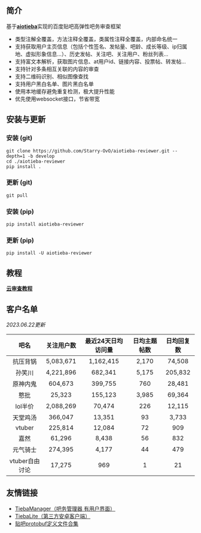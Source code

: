 ## 简介

基于[**aiotieba**](https://github.com/Starry-OvO/aiotieba)实现的百度贴吧高弹性吧务审查框架

+ 类型注解全覆盖，方法注释全覆盖，类属性注释全覆盖，内部命名统一
+ 支持获取用户主页信息（包括个性签名、发帖量、吧龄、成长等级、ip归属地、虚拟形象信息...）、历史发帖、关注吧、关注用户、粉丝列表...
+ 支持富文本解析，获取图片信息、at用户id、链接内容、投票帖、转发帖...
+ 支持针对多条相互关联的内容的审查
+ 支持二维码识别、相似图像查找
+ 支持用户黑白名单、图片黑白名单
+ 使用本地缓存避免重复检测，极大提升性能
+ 优先使用websocket接口，节省带宽

## 安装与更新

### 安装 (git)

```shell
git clone https://github.com/Starry-OvO/aiotieba-reviewer.git --depth=1 -b develop
cd ./aiotieba-reviewer
pip install .
```

### 更新 (git)

```shell
git pull
```

### 安装 (pip)

```shell
pip install aiotieba-reviewer
```

### 更新 (pip)

```shell
pip install -U aiotieba-reviewer
```

## 教程

[**云审查教程**](https://review.aiotieba.cc/tutorial/reviewer/)

## 客户名单

*2023.06.22更新*

|      吧名      | 关注用户数 | 最近24天日均访问量 | 日均主题帖数 | 日均回复数 |
| :------------: | :--------: | :----------------: | :----------: | :--------: |
|    抗压背锅    | 5,083,671  |     1,162,415      |    2,170     |   74,508   |
|     孙笑川     | 4,221,896  |      682,341       |    5,175     |  205,832   |
|    原神内鬼    |  604,673   |      399,755       |     760      |   28,481   |
|      憨批      |   25,323   |      155,123       |    3,985     |   69,364   |
|    lol半价     | 2,088,269  |       70,474       |     226      |   12,115   |
|    天堂鸡汤    |  366,047   |       13,351       |      93      |   3,733    |
|     vtuber     |  225,814   |       12,084       |      72      |    909     |
|      嘉然      |   61,296   |       8,438        |      56      |    832     |
|    元气骑士    |  274,395   |       4,177        |      44      |    479     |
| vtuber自由讨论 |   17,275   |        969         |      1       |     21     |

## 友情链接

+ [TiebaManager（吧务管理器 有用户界面）](https://github.com/dog194/TiebaManager)
+ [TiebaLite（第三方安卓客户端）](https://github.com/HuanCheng65/TiebaLite/tree/4.0-dev)
+ [贴吧protobuf定义文件合集](https://github.com/n0099/tbclient.protobuf)
